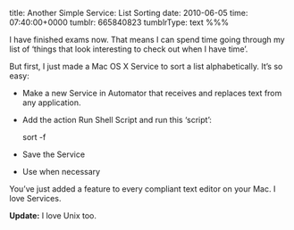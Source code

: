 title: Another Simple Service: List Sorting
date: 2010-06-05
time: 07:40:00+0000
tumblr: 665840823
tumblrType: text
%%%

I have finished exams now. That means I can spend time going through my list of ‘things that look interesting to check out when I have time’. 

But first, I just made a Mac OS X Service to sort a list alphabetically. It’s so easy:

- Make a new Service in Automator that receives and replaces text from any application. 
- Add the action Run Shell Script and run this ‘script’: 

    sort -f

- Save the Service
- Use when necessary

You’ve just added a feature to every compliant text editor on your Mac. I love Services.

**Update:** I love Unix too.
